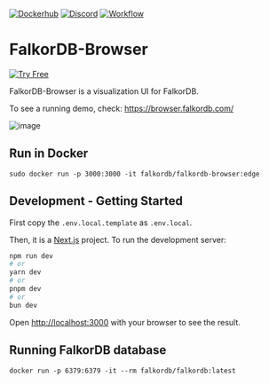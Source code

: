 
[![Dockerhub](https://img.shields.io/docker/pulls/falkordb/falkordb-browser?label=Docker)](https://hub.docker.com/r/falkordb/falkordb-browser/)
[![Discord](https://img.shields.io/discord/1146782921294884966?style=flat-square)](https://discord.gg/6M4QwDXn2w)
[![Workflow](https://github.com/FalkorDB/falkordb-browser/actions/workflows/nextjs.yml/badge.svg?branch=main)](https://github.com/FalkorDB/falkordb-browser/actions/workflows/nextjs.yml)

# FalkorDB-Browser

[![Try Free](https://img.shields.io/badge/Try%20Free-FalkorDB%20Cloud-FF8101?labelColor=FDE900&style=for-the-badge&link=https://app.falkordb.cloud)](https://app.falkordb.cloud)

FalkorDB-Browser is a visualization UI for FalkorDB.

To see a running demo, check: https://browser.falkordb.com/

![image](https://github.com/FalkorDB/falkordb-browser/assets/753206/51a81ef9-6bb2-40ce-ad9b-6381978c7562)

## Run in Docker

```
sudo docker run -p 3000:3000 -it falkordb/falkordb-browser:edge
```

## Development - Getting Started 

First copy the `.env.local.template` as `.env.local`.

Then, it is a [Next.js](https://nextjs.org/) project. To run the development server:

```bash
npm run dev
# or
yarn dev
# or
pnpm dev
# or
bun dev
```

Open [http://localhost:3000](http://localhost:3000) with your browser to see the result.


## Running FalkorDB database

```
docker run -p 6379:6379 -it --rm falkordb/falkordb:latest
```



